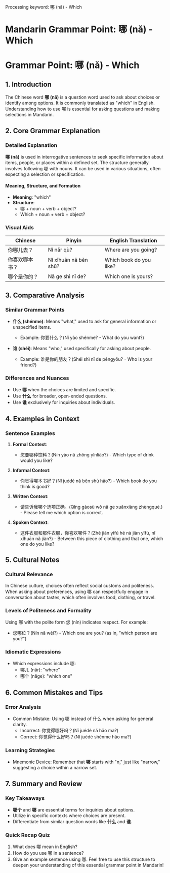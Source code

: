 Processing keyword: 哪 (nǎ) - Which
# Mandarin Grammar Point: 哪 (nǎ) - Which
# Grammar Point: 哪 (nǎ) - Which
## 1. Introduction
The Chinese word **哪 (nǎ)** is a question word used to ask about choices or identify among options. It is commonly translated as "which" in English. Understanding how to use 哪 is essential for asking questions and making selections in Mandarin.
## 2. Core Grammar Explanation
### Detailed Explanation
**哪 (nǎ)** is used in interrogative sentences to seek specific information about items, people, or places within a defined set. The structure generally involves following 哪 with nouns. It can be used in various situations, often expecting a selection or specification.
#### Meaning, Structure, and Formation
- **Meaning**: "which"
- **Structure**: 
  - 哪 + noun + verb + object?
  - Which + noun + verb + object?
  
### Visual Aids
| Chinese          | Pinyin         | English Translation         |
|-------------------|----------------|------------------------------|
| 你哪儿去？      | Nǐ nǎr qù?     | Where are you going?         |
| 你喜欢哪本书？ | Nǐ xǐhuān nǎ běn shū? | Which book do you like?     |
| 哪个是你的？    | Nǎ ge shì nǐ de? | Which one is yours?        |
## 3. Comparative Analysis
### Similar Grammar Points
- **什么 (shénme)**: Means "what," used to ask for general information or unspecified items.
  - Example: 你要什么？(Nǐ yào shénme? - What do you want?)
  
- **谁 (shéi)**: Means "who," used specifically for asking about people.
  - Example: 谁是你的朋友？(Shéi shì nǐ de péngyǒu? - Who is your friend?)
### Differences and Nuances
- Use **哪** when the choices are limited and specific. 
- Use **什么** for broader, open-ended questions.
- Use **谁** exclusively for inquiries about individuals.
## 4. Examples in Context
### Sentence Examples
1. **Formal Context**: 
   - 您要哪种饮料？(Nín yào nǎ zhǒng yǐnliào?) - Which type of drink would you like?
  
2. **Informal Context**: 
   - 你觉得哪本书好？(Nǐ juédé nǎ běn shū hǎo?) - Which book do you think is good?
  
3. **Written Context**: 
   - 请告诉我哪个选项正确。(Qǐng gàosù wǒ nǎ ge xuǎnxiàng zhèngquè.) - Please tell me which option is correct.
  
4. **Spoken Context**: 
   - 这件衣服和那件衣服，你喜欢哪件？(Zhè jiàn yīfú hé nà jiàn yīfú, nǐ xǐhuān nǎ jiàn?) - Between this piece of clothing and that one, which one do you like?
## 5. Cultural Notes
### Cultural Relevance
In Chinese culture, choices often reflect social customs and politeness. When asking about preferences, using 哪 can respectfully engage in conversation about tastes, which often involves food, clothing, or travel.
### Levels of Politeness and Formality
Using 哪 with the polite form 您 (nín) indicates respect. For example: 
- 您哪位？(Nín nǎ wèi?) - Which one are you? (as in, "which person are you?")
### Idiomatic Expressions
- Which expressions include 哪:
  - 哪儿 (nǎr): "where"
  - 哪个 (nǎge): "which one"
## 6. Common Mistakes and Tips
### Error Analysis
- Common Mistake: Using 哪 instead of 什么 when asking for general clarity.
  - Incorrect: 你觉得哪好吗？(Nǐ juédé nǎ hǎo ma?) 
  - Correct: 你觉得什么好吗？(Nǐ juédé shénme hǎo ma?)
  
### Learning Strategies
- Mnemonic Device: Remember that **哪** starts with "n," just like "narrow," suggesting a choice within a narrow set.
## 7. Summary and Review
### Key Takeaways
- **哪个** and **哪** are essential terms for inquiries about options.
- Utilize in specific contexts where choices are present.
- Differentiate from similar question words like **什么** and **谁**.
### Quick Recap Quiz
1. What does 哪 mean in English?
2. How do you use 哪 in a sentence?
3. Give an example sentence using 哪.
Feel free to use this structure to deepen your understanding of this essential grammar point in Mandarin!
